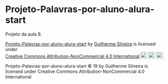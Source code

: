 # Projeto-Palavras-por-aluno-alura-start
Projeto da aula 8.

<p xmlns:cc="http://creativecommons.org/ns#" xmlns:dct="http://purl.org/dc/terms/"><a property="dct:title" rel="cc:attributionURL" href="https://jallef854.github.io/Projeto-Palavras-por-aluno-alura-start/">Projeto-Palavras-por-aluno-alura-start</a> by <a rel="cc:attributionURL dct:creator" property="cc:attributionName" href="http://github.com/JAllef854">Guilherme Silveira</a> is licensed under <a href="https://creativecommons.org/licenses/by-nc/4.0/?ref=chooser-v1" target="_blank" rel="license noopener noreferrer" style="display:inline-block;">Creative Commons Attribution-NonCommercial 4.0 International<img style="height:22px!important;margin-left:3px;vertical-align:text-bottom;" src="https://mirrors.creativecommons.org/presskit/icons/cc.svg?ref=chooser-v1" alt=""><img style="height:22px!important;margin-left:3px;vertical-align:text-bottom;" src="https://mirrors.creativecommons.org/presskit/icons/by.svg?ref=chooser-v1" alt=""><img style="height:22px!important;margin-left:3px;vertical-align:text-bottom;" src="https://mirrors.creativecommons.org/presskit/icons/nc.svg?ref=chooser-v1" alt=""></a></p>
Projeto-Palavras-por-aluno-alura-start © 19 by Guilherme Silveira is licensed under Creative Commons Attribution-NonCommercial 4.0 International 
